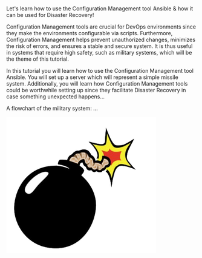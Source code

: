 
<br>

Let's learn how to use the Configuration Management tool Ansible & how it can be used for Disaster Recovery!

Configuration Management tools are crucial for DevOps environments since they make the environments configurable via scripts. Furthermore, Configuration Management helps prevent unauthorized changes, minimizes the risk of errors, and ensures a stable and secure system. It is thus useful in systems that require high safety, such as military systems, which will be the theme of this tutorial.

In this tutorial you will learn how to use the Configuration Management tool Ansible. You will set up a server which will represent a simple missile system. Additionally, you will learn how Configuration Management tools could be worthwhile setting up since they facilitate Disaster Recovery in case something unexpected happens… 

A flowchart of the military system:
…

![image info](./image.png)
